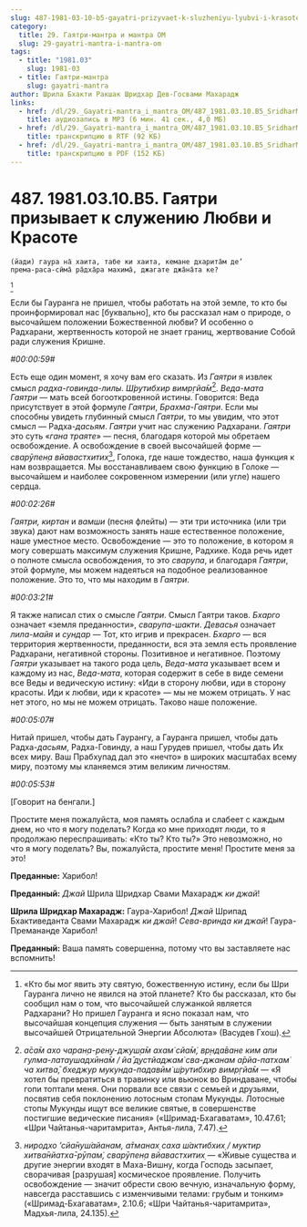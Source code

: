 ```yaml
---
slug: 487-1981-03-10-b5-gayatri-prizyvaet-k-sluzheniyu-lyubvi-i-krasote
category:
  title: 29. Гаятри-мантра и мантра ОМ
  slug: 29-gayatri-mantra-i-mantra-om
tags:
  - title: "1981.03"
    slug: 1981-03
  - title: Гаятри-мантра
    slug: gayatri-mantra
author: Шрила Бхакти Ракшак Шридхар Дев-Госвами Махарадж
links:
  - href: /dl/29._Gayatri-mantra_i_mantra_OM/487_1981.03.10.B5_SridharMj_Gajatri_prizyvaet_k_sluzheniju_Ljubvi_i_Krasote.mp3
    title: аудиозапись в MP3 (6 мин. 41 сек., 4,0 МБ)
  - href: /dl/29._Gayatri-mantra_i_mantra_OM/487_1981.03.10.B5_SridharMj_Gajatri_prizyvaet_k_sluzheniju_Ljubvi_i_Krasote.rtf
    title: транскрипцию в RTF (92 КБ)
  - href: /dl/29._Gayatri-mantra_i_mantra_OM/487_1981.03.10.B5_SridharMj_Gajatri_prizyvaet_k_sluzheniju_Ljubvi_i_Krasote.pdf
    title: транскрипцию в PDF (152 КБ)
---
```


# 487. 1981.03.10.B5. Гаятри призывает к служению Любви и Красоте

    (йади) гаура на̄ хаита, табе ки хаита, кемане дхарита̄м де’
    према-раса-сӣма̄ ра̄дха̄ра махима̄, джагате джа̄на̄та ке?
[^_ftn1]

Если бы Гауранга не пришел, чтобы работать на этой земле, то кто бы проинформировал нас [буквально], кто бы рассказал нам о природе, о высочайшем положении Божественной любви? И особенно о Радхарани, жертвенность которой не знает границ, жертвование Собой ради служения Кришне.

*#00:00:59#*

Есть еще один момент, я хочу вам его сказать. Из *Гаятри* я извлек смысл *радха-говинда-лилы*. *Ш́рутибхир вимр̣гйа̄м*[^_ftn2]. *Веда-мата Гаятри* — мать всей богооткровенной истины. Говорится: Веда присутствует в этой формуле *Гаятри*, *Брахма-Гаятри*. Если мы способны увидеть глубинный смысл *Гаятри*, то мы увидим, что этот смысл — Радха-*дасьям*. *Гаятри* учит нас служению Радхарани. *Гаятри* это суть «*гана траяте*» — песня, благодаря которой мы обретаем освобождение. А освобождение в своей высочайшей форме — *сварӯпен̣а вйавастхитих̣*[^_ftn3], Голока, где наше тождество, наша функция к нам возвращается. Мы восстанавливаем свою функцию в Голоке — высочайшем и наиболее сокровенном измерении (или угле) нашего сердца.

*#00:02:26#*

*Гаятри, киртан* и *вамши* (песня флейты) — эти три источника (или три звука) дают нам возможность занять наше естественное положение, наше уместное место. Освобождение — это то положение, в котором я могу совершать максимум служения Кришне, Радхике. Кода речь идет о полноте смысла освобождения, то это *сварупа*, и благодаря *Гаятри*, этой формуле, мы можем надеяться на подобное реализованное положение. Это то, что мы находим в *Гаятри*.

*#00:03:21#*

Я также написал стих о смысле *Гаятри*. Смысл Гаятри таков. *Бхарго* означает «земля преданности», *сварупа-шакти*. *Девасья* означает *лила-майя* и *сундар* — Тот, кто игрив и прекрасен. *Бхарго* — вся территория жертвенности, преданности, вся эта земля есть проявление Радхарани, негативной стороны. Позитивное и негативное. Поэтому *Гаятри* указывает на такого рода цель, *Веда-мата* указывает всем и каждому из нас, *Веда-мата*, которая содержит в себе в виде семени все Веды и ведическую истину: «Иди в сторону любви, иди в сторону красоты. Иди к любви, иди к красоте» — мы не можем отрицать. У нас нет этого, но мы не можем отрицать. Таково наше положение.

*#00:05:07#*

Нитай пришел, чтобы дать Гаурангу, а Гауранга пришел, чтобы дать Радха-*дасьям*, Радха-Говинду, а наш Гурудев пришел, чтобы дать Их всех миру. Ваш Прабхупад дал это «нечто» в широких масштабах всему миру, поэтому мы кланяемся этим великим личностям.

*#00:05:53#*

[Говорит на бенгали.]

Простите меня пожалуйста, моя память ослабла и слабеет с каждым днем, но что я могу поделать? Когда ко мне приходят люди, то я продолжаю переспрашивать: «Кто ты? Кто ты?» Это невозможно, но что я могу поделать? Вы, пожалуйста, простите меня! Простите меня за это!

**Преданные:** Харибол!

**Преданный:** *Джай* Шрила Шридхар Свами Махарадж *ки джай*!

**Шрила Шридхар Махарадж:** Гаура-Харибол! *Джай* Шрипад Бхактиведанта Свами Махарадж *ки джай*! *Сева-вринда ки джай*! Гаура-Премананде Харибол!

**Преданный:** Ваша память совершенна, потому что вы заставляете нас вспомнить!



[^_ftn1]: «Кто бы мог явить эту святую, божественную истину, если бы Шри Гауранга лично не явился на этой планете? Кто бы рассказал, кто бы сообщил нам о том, что высочайшей служанкой является Радхарани? Но пришел Гауранга и ясно показал нам, что высочайшая концепция служения — быть занятым в служении высочайшей Отрицательной Энергии Абсолюта» (Васудев Гхош).

[^_ftn2]: *а̄са̄м ахо чаран̣а-рен̣у-джуш̣а̄м ахам̇ сйа̄м̇, вр̣нда̄ване ким апи гулма-латаушадхӣна̄м / йа̄ дустйаджам̇ сва-джанам а̄рйа-патхам̇ ча хитва̄, бхеджур мукунда-падавӣм̇ ш́рутибхир вимр̣гйа̄м* — «Я хотел бы превратиться в травинку или вьюнок во Вриндаване, чтобы гопи топтали меня. Они порвали все связи с семьей и друзьями, посвятив себя поклонению лотосным стопам Мукунды. Лотосные стопы Мукунды ищут все великие святые, в совершенстве постигшие ведические писания» («Шримад-Бхагаватам», 10.47.61; «Шри Чайтанья-чаритамрита», Антья-лила, 7.47).

[^_ftn3]: *ниродхо ’сйа̄нуш́айанам, а̄тманах̣ саха ш́актибхих̣ / муктир хитва̄нйатха̄-рӯпам̇, сварӯпен̣а вйавастхитих̣* — «Живые существа и другие энергии входят в Маха-Вишну, когда Господь засыпает, сворачивая [разрушая] космическое проявление. Получить освобождение — значит обрести свою вечную, изначальную форму, навсегда расставшись с изменчивыми телами: грубым и тонким» («Шримад-Бхагаватам», 2.10.6; «Шри Чайтанья-чаритамрита», Мадхья-лила, 24.135).

